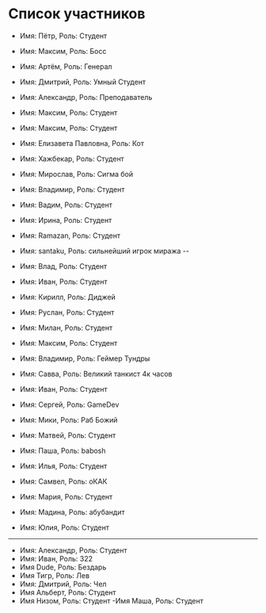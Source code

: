 # Список участников

- Имя: Пётр, Роль: Студент
- Имя: Максим, Роль: Босс
- Имя: Артём, Роль: Генерал
- Имя: Дмитрий, Роль: Умный Студент
- Имя: Александр, Роль: Преподаватель
- Имя: Максим, Роль: Студент
- Имя: Максим, Роль: Студент
- Имя: Елизавета Павловна, Роль: Кот
- Имя: Хажбекар, Роль: Студент
- Имя: Мирослав, Роль: Сигма бой
- Имя: Владимир, Роль: Студент
- Имя: Вадим, Роль: Студент
- Имя: Ирина, Роль: Студент
- Имя: Ramazan, Роль: Студент
- Имя: santaku, Роль: сильнейший игрок миража
--

- Имя: Влад, Роль: Студент
- Имя: Иван, Роль: Студент
- Имя: Кирилл, Роль: Диджей
- Имя: Руслан, Роль: Студент
- Имя: Милан, Роль: Студент
- Имя: Максим, Роль: Студент
- Имя: Владимир, Роль: Геймер Тундры
- Имя: Савва, Роль: Великий танкист 4к часов
- Имя: Иван, Роль: Студент
- Имя: Сергей, Роль: GameDev
- Имя: Мики, Роль: Раб Божий
- Имя: Матвей, Роль: Студент
- Имя: Паша, Роль: babosh
- Имя: Илья, Роль: Студент
- Имя: Самвел, Роль: оКАК
- Имя: Мария, Роль: Студент
- Имя: Мадина, Роль: абубандит
- Имя: Юлия, Роль: Студент

---

- Имя: Александр, Роль: Студент
- Имя: Иван, Роль: 322
- Имя Dude, Роль: Бездарь
- Имя Тигр, Роль: Лев
- Имя: Дмитрий, Роль: Чел
- Имя Альберт, Роль: Студент
- Имя Низом, Роль: Студент
-Имя Маша, Роль: Студент
